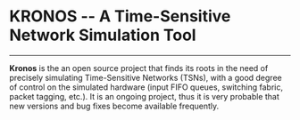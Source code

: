 # KRONOS -- A Time-Sensitive Network Simulation Tool
---

**Kronos** is the an open source project that finds its roots in the need of precisely simulating Time-Sensitive Networks (TSNs), with a good degree of control on the simulated hardware (input FIFO queues, switching fabric, packet tagging, etc.). It is an ongoing project, thus it is very probable that new versions and bug fixes become available frequently.  
